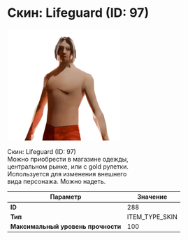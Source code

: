 # Скин: Lifeguard (ID: 97)

![Item Image](../img/288.webp?raw=true)

Скин: Lifeguard (ID: 97)<br>Можно приобрести в магазине одежды,<br>центральном рынке, или с gold рулетки.<br>Используется для изменения внешнего<br>вида персонажа. Можно надеть.


| Параметр | Значение |
|----------|----------|
| **ID** | 288 |
| **Тип** | ITEM_TYPE_SKIN |
| **Максимальный уровень прочности** | 100 |

